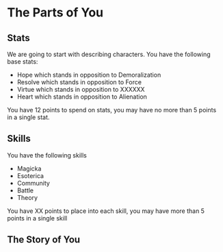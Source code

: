 # The Parts of You

## Stats

We are going to start with describing characters. You have the following base stats:

- Hope which stands in opposition to Demoralization
- Resolve which stands in opposition to Force
- Virtue which stands in opposition to XXXXXX
- Heart which stands in opposition to Alienation

You have 12 points to spend on stats, you may have no more than 5 points in a single stat.

## Skills

You have the following skills

- Magicka
- Esoterica
- Community
- Battle
- Theory

You have XX points to place into each skill, you may have more than 5 points in a single skill

## The Story of You


